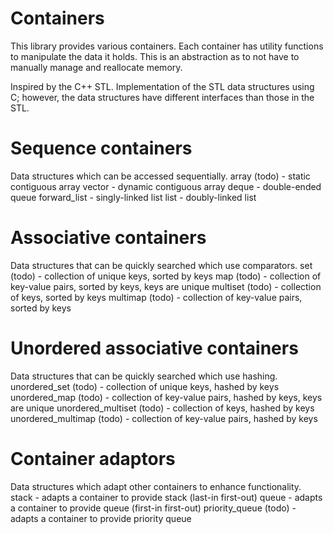 # Containers
This library provides various containers. Each container has utility functions to manipulate the data it holds. This is an abstraction as to not have to manually manage and reallocate memory. 

Inspired by the C++ STL. Implementation of the STL data structures using C; however, the data structures have different interfaces than those in the STL.

# Sequence containers
Data structures which can be accessed sequentially.
array (todo) - static contiguous array
vector - dynamic contiguous array
deque - double-ended queue
forward_list - singly-linked list
list - doubly-linked list

# Associative containers
Data structures that can be quickly searched which use comparators.
set (todo) - collection of unique keys, sorted by keys
map (todo) - collection of key-value pairs, sorted by keys, keys are unique
multiset (todo) - collection of keys, sorted by keys
multimap (todo) - collection of key-value pairs, sorted by keys

# Unordered associative containers
Data structures that can be quickly searched which use hashing.
unordered_set (todo) - collection of unique keys, hashed by keys
unordered_map (todo) - collection of key-value pairs, hashed by keys, keys are unique
unordered_multiset (todo) - collection of keys, hashed by keys
unordered_multimap (todo) - collection of key-value pairs, hashed by keys

# Container adaptors
Data structures which adapt other containers to enhance functionality.
stack - adapts a container to provide stack (last-in first-out)
queue - adapts a container to provide queue (first-in first-out)
priority_queue (todo) - adapts a container to provide priority queue
